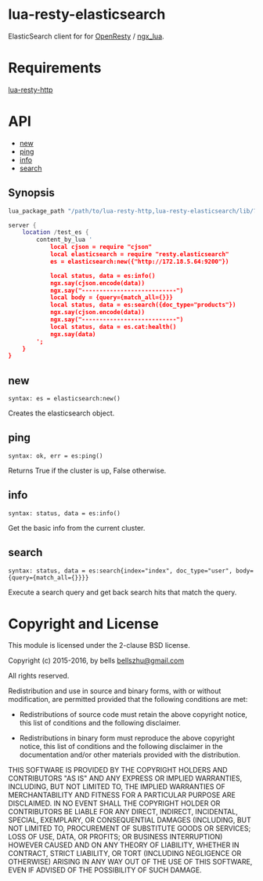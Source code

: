 # lua-resty-elasticsearch

ElasticSearch client for for [OpenResty](http://openresty.org/) / [ngx_lua](https://github.com/openresty/lua-nginx-module).

# Requirements

[lua-resty-http](https://github.com/pintsized/lua-resty-http)

# API

* [new](#new)
* [ping](#ping)
* [info](#info)
* [search](#search)

## Synopsis

``` lua
lua_package_path "/path/to/lua-resty-http,lua-resty-elasticsearch/lib/?.lua;;";

server {
    location /test_es {
        content_by_lua '
            local cjson = require "cjson"
            local elasticsearch = require "resty.elasticsearch"
            es = elasticsearch:new({"http://172.18.5.64:9200"})

            local status, data = es:info()
            ngx.say(cjson.encode(data))
            ngx.say("---------------------------")
            local body = {query={match_all={}}}
            local status, data = es:search({doc_type="products"})
            ngx.say(cjson.encode(data))
            ngx.say("---------------------------")
            local status, data = es.cat:health()
            ngx.say(data)
        ';
    }
}
```

## new

`syntax: es = elasticsearch:new()`

Creates the elasticsearch object. 

## ping

`syntax: ok, err = es:ping()`

Returns True if the cluster is up, False otherwise. 

## info

`syntax: status, data = es:info()`

Get the basic info from the current cluster. 

## search

`syntax: status, data = es:search{index="index", doc_type="user", body={query={match_all={}}}}`

Execute a search query and get back search hits that match the query. 

# Copyright and License

This module is licensed under the 2-clause BSD license.

Copyright (c) 2015-2016, by bells <bellszhu@gmail.com>

All rights reserved.

Redistribution and use in source and binary forms, with or without modification, are permitted provided that the following conditions are met:

* Redistributions of source code must retain the above copyright notice, this list of conditions and the following disclaimer.

* Redistributions in binary form must reproduce the above copyright notice, this list of conditions and the following disclaimer in the documentation and/or other materials provided with the distribution.

THIS SOFTWARE IS PROVIDED BY THE COPYRIGHT HOLDERS AND CONTRIBUTORS "AS IS" AND ANY EXPRESS OR IMPLIED WARRANTIES, INCLUDING, BUT NOT LIMITED TO, THE IMPLIED WARRANTIES OF MERCHANTABILITY AND FITNESS FOR A PARTICULAR PURPOSE ARE DISCLAIMED. IN NO EVENT SHALL THE COPYRIGHT HOLDER OR CONTRIBUTORS BE LIABLE FOR ANY DIRECT, INDIRECT, INCIDENTAL, SPECIAL, EXEMPLARY, OR CONSEQUENTIAL DAMAGES (INCLUDING, BUT NOT LIMITED TO, PROCUREMENT OF SUBSTITUTE GOODS OR SERVICES; LOSS OF USE, DATA, OR PROFITS; OR BUSINESS INTERRUPTION) HOWEVER CAUSED AND ON ANY THEORY OF LIABILITY, WHETHER IN CONTRACT, STRICT LIABILITY, OR TORT (INCLUDING NEGLIGENCE OR OTHERWISE) ARISING IN ANY WAY OUT OF THE USE OF THIS SOFTWARE, EVEN IF ADVISED OF THE POSSIBILITY OF SUCH DAMAGE.
